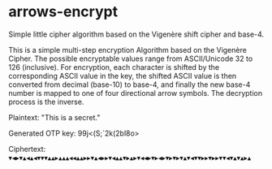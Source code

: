 # arrows-encrypt
Simple little cipher algorithm based on the Vigenère shift cipher and base-4.

This is a simple multi-step encryption Algorithm based on the Vigenère Cipher. The possible encryptable values range from ASCII/Unicode 32 to 126 (inclusive).
For encryption, each character is shifted by the corresponding ASCII value in the key, the shifted ASCII value is then converted from decimal (base-10) to base-4, and finally the new base-4 number is mapped to one of four directional arrow symbols. The decryption process is the inverse.

Plaintext: "This is a secret."

Generated OTP key: 99j<(S;`2k(2bl8o>

Ciphertext: ▾◂▸▾▴◂▴◂▾▾▾▴▴▸▴▴▴◂◂▴▴▸▸▾▴◂▸▸▾◂▴▴▾▸▴▸▾◂◂▸▾▸◂▸▾▸▾▸▾▴▾◂▾▾▸▸▾▸▸▾▾◂▾▴▾▴▸▴
